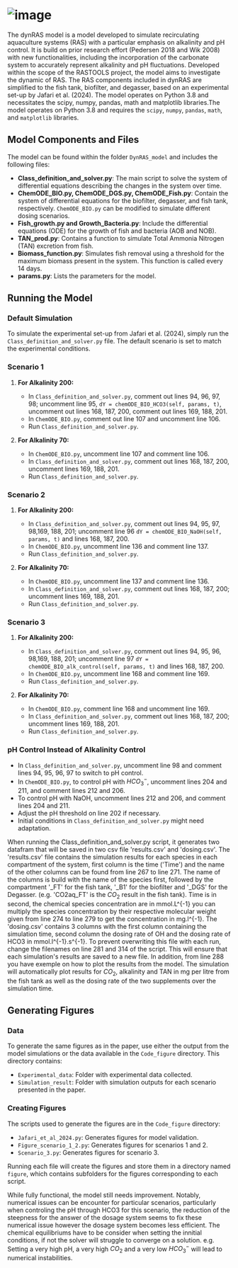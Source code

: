 # ![image](https://github.com/Marizauto/dynRAS/assets/128140640/5b76d9d7-d748-4974-bbe4-4270cd8e15a6)

The dynRAS model is a model developed to simulate recirculating aquaculture systems (RAS) with a particular emphasis on alkalinity and pH control. It is build on prior research effort (Pedersen 2018 and Wik 2008) with new functionalities, including the incorporation of the carbonate system to accurately represent alkalinity and pH fluctuations. Developed within the scope of the RASTOOLS project, the model aims to investigate the dynamic of RAS. The RAS components included in dynRAS are simplified to the fish tank, biofilter, and degasser, based on an experimental set-up by Jafari et al. (2024). The model operates on Python 3.8 and necessitates the scipy, numpy, pandas, math and matplotlib libraries.The model operates on Python 3.8 and requires the `scipy`, `numpy`, `pandas`, `math`, and `matplotlib` libraries.

## Model Components and Files

The model can be found within the folder `DynRAS_model` and includes the following files:

- **Class_definition_and_solver.py**: The main script to solve the system of differential equations describing the changes in the system over time.
- **ChemODE_BIO.py, ChemODE_DGS.py, ChemODE_Fish.py**: Contain the system of differential equations for the biofilter, degasser, and fish tank, respectively. `ChemODE_BIO.py` can be modified to simulate different dosing scenarios.
- **Fish_growth.py and Growth_Bacteria.py**: Include the differential equations (ODE) for the growth of fish and bacteria (AOB and NOB).
- **TAN_prod.py**: Contains a function to simulate Total Ammonia Nitrogen (TAN) excretion from fish.
- **Biomass_function.py**: Simulates fish removal using a threshold for the maximum biomass present in the system. This function is called every 14 days.
- **params.py**: Lists the parameters for the model.

## Running the Model

### Default Simulation

To simulate the experimental set-up from Jafari et al. (2024), simply run the `Class_definition_and_solver.py` file. The default scenario is set to match the experimental conditions.

### Scenario 1

1. **For Alkalinity 200:**
   - In `Class_definition_and_solver.py`, comment out lines 94, 96, 97, 98; uncomment line 95, `dY = chemODE_BIO_HCO3(self, params, t)`, uncomment out lines 168, 187, 200, comment out lines 169, 188, 201.
   - In `ChemODE_BIO.py`, comment out line 107 and uncomment line 106.
   - Run `Class_definition_and_solver.py`.

2. **For Alkalinity 70:**
   - In `ChemODE_BIO.py`, uncomment line 107 and comment line 106.
   - In `Class_definition_and_solver.py`, comment out lines 168, 187, 200, uncomment lines 169, 188, 201.
   - Run `Class_definition_and_solver.py`.

### Scenario 2

1. **For Alkalinity 200:**
   - In `Class_definition_and_solver.py`, comment out lines 94, 95, 97, 98,169, 188, 201; uncomment line 96 `dY = chemODE_BIO_NaOH(self, params, t)` and lines 168, 187, 200.
   - In `ChemODE_BIO.py`, uncomment line 136 and comment line 137.
   - Run `Class_definition_and_solver.py`.

3. **For Alkalinity 70:**
   - In `ChemODE_BIO.py`, uncomment line 137 and comment line 136.
   - In `Class_definition_and_solver.py`, comment out lines 168, 187, 200; uncomment lines 169, 188, 201.
   - Run `Class_definition_and_solver.py`.

### Scenario 3

1. **For Alkalinity 200:**
   - In `Class_definition_and_solver.py`, comment out lines 94, 95, 96, 98,169, 188, 201; uncomment line 97 `dY = chemODE_BIO_alk_control(self, params, t)` and lines 168, 187, 200.
   - In `ChemODE_BIO.py`, uncomment line 168 and comment line 169.
   - Run `Class_definition_and_solver.py`.

2. **For Alkalinity 70:**
   - In `ChemODE_BIO.py`, comment line 168 and uncomment line 169.
   - In `Class_definition_and_solver.py`, comment out lines 168, 187, 200; uncomment lines 169, 188, 201.
   - Run `Class_definition_and_solver.py`.

### pH Control Instead of Alkalinity Control

   - In `Class_definition_and_solver.py`, uncomment line 98 and comment lines 94, 95, 96, 97 to switch to pH control.
   - In `ChemODE_BIO.py`, to control pH with $HCO_3^-$, uncomment lines 204 and 211, and comment lines 212 and 206.
   - To control pH with NaOH, uncomment lines 212 and 206, and comment lines 204 and 211.
   - Adjust the pH threshold on line 202 if necessary.
   - Initial conditions in `Class_definition_and_solver.py` might need adaptation.

When running the Class_definition_and_solver.py script, it generates two datafram that will be saved in two csv file 'results.csv' and 'dosing.csv'. The 'results.csv' file contains the simulation results for each species in each compartment of the system, first column is the time ('Time') and the name of the other columns can be found from line 267 to line 271. The name of the columns is build with the name of the species first, followed by the compartment '_FT' for the fish tank, '_B1' for the biofilter and '_DGS' for the Degasser. (e.g. 'CO2aq_FT' is the $CO_2$ result in the fish tank). Time is in second, the chemical species concentration are in mmol.L^{-1} you can multiply the species concentration by their respective molecular weight given from line 274 to line 279 to get the concentration in mg.l^{-1}. The 'dosing.csv' contains 3 columns with the first column containing  the simulation time, second column the dosing rate of OH and the dosing rate of HCO3 in mmol.l^{-1}.s^{-1}. To prevent overwriting this file with each run, change the filenames on line 281 and 314 of the script. This will ensure that each simulation's results are saved to a new file. In addition, from line 288 you have exemple on how to plot the results from the model. The simulation will automatically plot results for $CO_2$, alkalinity and TAN in mg per litre from the fish tank as well as the dosing rate of the two supplements over the simulation time.
## Generating Figures

### Data

To generate the same figures as in the paper, use either the output from the model simulations or the data available in the `Code_figure` directory. This directory contains:
- `Experimental_data`: Folder with experimental data collected.
- `Simulation_result`: Folder with simulation outputs for each scenario presented in the paper.

### Creating Figures

The scripts used to generate the figures are in the `Code_figure` directory:
- `Jafari_et_al_2024.py`: Generates figures for model validation.
- `Figure_scenario_1_2.py`: Generates figures for scenarios 1 and 2.
- `Scenario_3.py`: Generates figures for scenario 3.

Running each file will create the figures and store them in a directory named `figure`, which contains subfolders for the figures corresponding to each script.

While fully functional, the model still needs improvement. Notably, numerical issues can be encounter for particular scenarios, particularly when controling the pH through HCO3 for this scenario, the reduction of the steepness for the answer of the dosage system seems to fix these numerical issue however the dosage system becomes less efficient. The chemical equilibriums have to be consider when setting the innitial conditions, if not the solver will struggle to converge on a solution. e.g. Setting a very high pH, a very high $CO_2$ and a very low  $HCO_3^-$ will lead to numerical instabilities.
